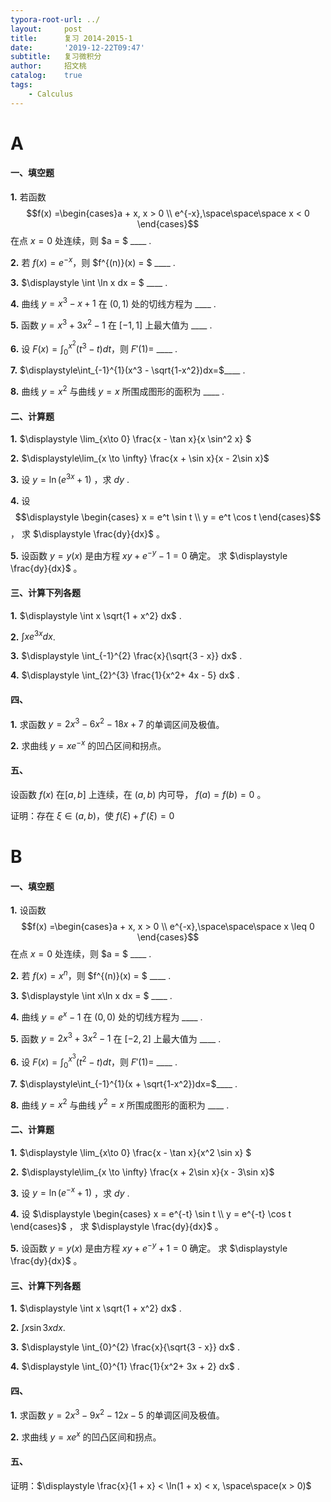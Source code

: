 ```yaml
---
typora-root-url: ../
layout:     post
title:      复习 2014-2015-1
date:       '2019-12-22T09:47'
subtitle:   复习微积分
author:     招文桃
catalog:    true
tags:
    - Calculus
---
```


# A

#### 一、填空题

**1.**  若函数 $$f(x) =\begin{cases}a + x, x > 0 \\ e^{-x},\space\space\space x < 0 \end{cases}$$ 在点 $x = 0$ 处连续，则 $a = $ ____ .



**2.**  若 $f(x) = e^{-x}$，则 $f^{(n)}(x) = $ ____ .



**3.**   $\displaystyle \int \ln x dx = $ ____ .



**4.**  曲线 $\displaystyle y = x^3 - x + 1$  在 $(0, 1)$ 处的切线方程为 ____ .



**5.**  函数 $y = x^3 + 3x^2 - 1$ 在 $[-1, 1]$ 上最大值为 ____ .



**6.** 设 $\displaystyle F(x) = \int_{0}^{x^2}(t^3 - t)dt$，则 $F'(1) =$ ____ .



**7.**  $\displaystyle\int_{-1}^{1}(x^3 - \sqrt{1-x^2})dx=$____ . 



**8.** 曲线 $y = x^2$ 与曲线 $y = x$ 所围成图形的面积为 ____ .

<!--more-->

#### 二、计算题

**1.**  $\displaystyle \lim_{x\to 0} \frac{x - \tan x}{x \sin^2 x} $ 



**2.** $\displaystyle\lim_{x \to \infty} \frac{x + \sin x}{x - 2\sin x}$ 



**3.** 设 $y = \ln(e^{3x} + 1)$ ，求 $dy$ .



**4.** 设 $$\displaystyle \begin{cases} x = e^t \sin t \\ y = e^t \cos t \end{cases}$$ ， 求 $\displaystyle \frac{dy}{dx}$ 。



**5.** 设函数 $y = y(x)$ 是由方程 $xy + e^{-y} - 1 = 0$ 确定。 求 $\displaystyle \frac{dy}{dx}$ 。



#### 三、计算下列各题



**1.**   $\displaystyle \int x \sqrt{1 + x^2} dx$ .



**2.**  $\displaystyle \int x e^{3x} dx$.



**3.**  $\displaystyle \int_{-1}^{2} \frac{x}{\sqrt{3 - x}} dx$ . 



**4.** $\displaystyle \int_{2}^{3} \frac{1}{x^2+ 4x - 5} dx$ . 





#### 四、

**1.**  求函数 $y = 2x^3 - 6x^2 - 18x + 7$ 的单调区间及极值。



**2.** 求曲线 $y = xe^{-x}$ 的凹凸区间和拐点。



#### 五、

设函数 $f(x)$ 在$[a, b]$ 上连续，在 $(a, b)$ 内可导， $f(a) = f(b) = 0$ 。

证明：存在 $\xi \in (a, b)$，使 $f(\xi) + f'(\xi) = 0$



# B

#### 一、填空题

**1.**  设函数 $$f(x) =\begin{cases}a + x, x > 0 \\ e^{-x},\space\space\space x \leq 0 \end{cases}$$ 在点 $x = 0$ 处连续，则 $a = $ ____ .



**2.**  若 $f(x) = x^n$，则 $f^{(n)}(x) = $ ____ .



**3.**   $\displaystyle \int x\ln x dx = $ ____ .



**4.**  曲线 $\displaystyle y = e^x - 1$  在 $(0, 0)$ 处的切线方程为 ____ .



**5.**  函数 $y = 2x^3 + 3x^2 - 1$ 在 $[-2, 2]$ 上最大值为 ____ .



**6.** 设 $\displaystyle F(x) = \int_{0}^{x^3}(t^2 - t)dt$，则 $F'(1) =$ ____ .



**7.**  $\displaystyle\int_{-1}^{1}(x +  \sqrt{1-x^2})dx=$____ . 



**8.** 曲线 $y = x^2$ 与曲线 $y^2 = x$ 所围成图形的面积为 ____ .



#### 二、计算题

**1.**  $\displaystyle \lim_{x\to 0} \frac{x - \tan x}{x^2 \sin x} $ 



**2.** $\displaystyle\lim_{x \to \infty} \frac{x + 2\sin x}{x - 3\sin x}$ 



**3.** 设 $y = \ln(e^{-x} + 1)$ ，求 $dy$ .



**4.** 设 $\displaystyle \begin{cases} x = e^{-t} \sin t \\ y = e^{-t} \cos t \end{cases}$ ， 求 $\displaystyle \frac{dy}{dx}$ 。



**5.** 设函数 $y = y(x)$ 是由方程 $xy + e^{-y} + 1 = 0$ 确定。 求 $\displaystyle \frac{dy}{dx}$ 。



#### 三、计算下列各题



**1.**   $\displaystyle \int x \sqrt{1 + x^2} dx$ .



**2.**  $\displaystyle \int x \sin 3x dx$.



**3.**  $\displaystyle \int_{0}^{2} \frac{x}{\sqrt{3 - x}} dx$ . 



**4.** $\displaystyle \int_{0}^{1} \frac{1}{x^2+ 3x + 2} dx$ . 





#### 四、

**1.**  求函数 $y = 2x^3 - 9x^2 - 12x - 5$ 的单调区间及极值。



**2.** 求曲线 $y = xe^{x}$ 的凹凸区间和拐点。



#### 五、

证明：$\displaystyle \frac{x}{1 + x} < \ln(1 + x) < x, \space\space(x > 0)$





